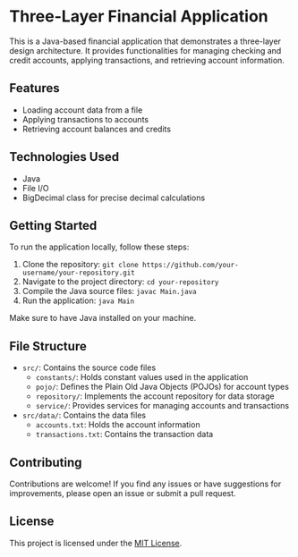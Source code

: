# Three-Layer Financial Application

This is a Java-based financial application that demonstrates a three-layer design architecture. It provides functionalities for managing checking and credit accounts, applying transactions, and retrieving account information.

## Features

- Loading account data from a file
- Applying transactions to accounts
- Retrieving account balances and credits

## Technologies Used

- Java
- File I/O
- BigDecimal class for precise decimal calculations

## Getting Started

To run the application locally, follow these steps:

1. Clone the repository: `git clone https://github.com/your-username/your-repository.git`
2. Navigate to the project directory: `cd your-repository`
3. Compile the Java source files: `javac Main.java`
4. Run the application: `java Main`

Make sure to have Java installed on your machine.

## File Structure

- `src/`: Contains the source code files
   - `constants/`: Holds constant values used in the application
   - `pojo/`: Defines the Plain Old Java Objects (POJOs) for account types
   - `repository/`: Implements the account repository for data storage
   - `service/`: Provides services for managing accounts and transactions
- `src/data/`: Contains the data files
   - `accounts.txt`: Holds the account information
   - `transactions.txt`: Contains the transaction data

## Contributing

Contributions are welcome! If you find any issues or have suggestions for improvements, please open an issue or submit a pull request.

## License

This project is licensed under the [MIT License](LICENSE).

